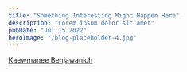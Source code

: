 ```yaml
---
title: "Something Interesting Might Happen Here"
description: "Lorem ipsum dolor sit amet"
pubDate: "Jul 15 2022"
heroImage: "/blog-placeholder-4.jpg"
---
```


[Kaewmanee Benjawanich](https://www.instagram.com/kaew0606_/)
